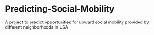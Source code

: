 # Predicting-Social-Mobility
A project to predict opportunities for upward social mobility provided by different neighborhoods in USA
